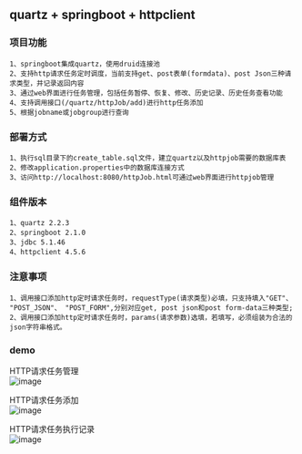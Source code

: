 ## quartz + springboot + httpclient
  
### 项目功能  
    1、springboot集成quartz，使用druid连接池 
    2、支持http请求任务定时调度，当前支持get、post表单(formdata)、post Json三种请求类型，并记录返回内容
    3、通过web界面进行任务管理，包括任务暂停、恢复、修改、历史记录、历史任务查看功能
    4、支持调用接口(/quartz/httpJob/add)进行http任务添加  
    5、根据jobname或jobgroup进行查询
      
### 部署方式  
    1、执行sql目录下的create_table.sql文件，建立quartz以及httpjob需要的数据库表  
    2、修改application.properties中的数据库连接方式
    3、访问http://localhost:8080/httpJob.html可通过web界面进行httpjob管理
    
### 组件版本  
    1、quartz 2.2.3  
    2、springboot 2.1.0
    3、jdbc 5.1.46
    4、httpclient 4.5.6
  
### 注意事项  
`1、调用接口添加http定时请求任务时，requestType(请求类型)必填，只支持填入"GET"、 "POST_JSON"、 "POST_FORM",分别对应get, post json和post form-data三种类型;`  
`2、调用接口添加http定时请求任务时，params(请求参数)选填，若填写，必须组装为合法的json字符串格式。`  
  
### demo  
  HTTP请求任务管理  
![image](https://github.com/helloflygit/springboot-quartz/raw/master/demo-images/httpjob-manage.png)  

  HTTP请求任务添加  
![image](https://github.com/helloflygit/springboot-quartz/raw/master/demo-images/httpjob-add.png)  

  HTTP请求任务执行记录  
![image](https://github.com/helloflygit/springboot-quartz/raw/master/demo-images/httpjob-logs.png)  

